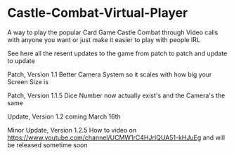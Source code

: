 # Castle-Combat-Virtual-Player
A way to play the popular Card Game Castle Combat through Video calls with anyone you want or just make it easier to play with people IRL

See here all the resent updates to the game from patch to patch and update to update 


Patch, Version 1.1
Better Camera System so it scales with how big your Screen Size is

Patch, Version 1.1.5 
Dice Number now actually exist's and the Camera's the same 

Update, Version 1.2
coming March 16th

Minor Update, Version 1.2.5
How to video on https://www.youtube.com/channel/UCMW1rC4HJrIQUA51-kHJuEg and will be released sometime soon
